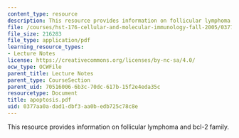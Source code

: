 ```yaml
---
content_type: resource
description: This resource provides information on follicular lymphoma and bcl-2 family.
file: /courses/hst-176-cellular-and-molecular-immunology-fall-2005/0377aa0adad1dbf3aa0bedb725c78c8e_apoptosis.pdf
file_size: 216283
file_type: application/pdf
learning_resource_types:
- Lecture Notes
license: https://creativecommons.org/licenses/by-nc-sa/4.0/
ocw_type: OCWFile
parent_title: Lecture Notes
parent_type: CourseSection
parent_uid: 70516006-6b3c-70dc-617b-15f2e4eda35c
resourcetype: Document
title: apoptosis.pdf
uid: 0377aa0a-dad1-dbf3-aa0b-edb725c78c8e
---
```

This resource provides information on follicular lymphoma and bcl-2 family.